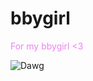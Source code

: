 # bbygirl
<p style="color:Violet;"> For my bbygirl <3 </p>
<img src="[images/Image (2).jpg]([docs/assets/img/Image (2).jpg](https://github.com/bobstaco/bbygirl/blob/main/docs/assets/img/Image%20(2).jpg))" alt="Dawg">



 
  
